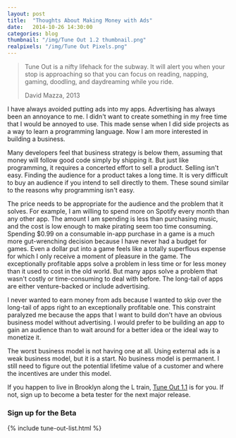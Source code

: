 ```yaml
---
layout: post
title:  "Thoughts About Making Money with Ads"
date:   2014-10-26 14:30:00
categories: blog
thumbnail: "/img/Tune Out 1.2 thumbnail.png"
realpixels: "/img/Tune Out Pixels.png"
---
```


> Tune Out is a nifty lifehack for the subway. It will alert you when your stop is approaching so that you can focus on reading, napping, gaming, doodling, and daydreaming while you ride.
>
> David Mazza, 2013

I have always avoided putting ads into my apps. Advertising has always been an annoyance to me. I didn't want to create something in my free time that I would be annoyed to use. This made sense when I did side projects as a way to learn a programming language. Now I am more interested in building a business.

Many developers feel that business strategy is below them, assuming that money will follow good code simply by shipping it. But just like programming, it requires a concerted effort to sell a product. Selling isn't easy. Finding the audience for a product takes a long time. It is very difficult to buy an audience if you intend to sell directly to them. These sound similar to the reasons why programming isn't easy.

The price needs to be appropriate for the audience and the problem that it solves. For example, I am willing to spend more on Spotify every month than any other app. The amount I am spending is less than purchasing music, and the cost is low enough to make pirating seem too time consuming. Spending $0.99 on a consumable in-app purchase in a game is a much more gut-wrenching decision because I have never had a budget for games. Even a dollar put into a game feels like a totally superflous expense for which I only receive a moment of pleasure in the game. The exceptionally profitable apps solve a problem in less time or for less money than it used to cost in the old world. But many apps solve a problem that wasn't costly or time-consuming to deal with before. The long-tail of apps are either venture-backed or include advertising.

I never wanted to earn money from ads because I wanted to skip over the long-tail of apps right to an exceptionally profitable one. This constraint paralyzed me because the apps that I want to build don't have an obvious business model without advertising. I would prefer to be building an app to gain an audience than to wait around for a better idea or the ideal way to monetize it.

The worst business model is not having one at all. Using external ads is a weak business model, but it is a start. No business model is permanent. I still need to figure out the potential lifetime value of a customer and where the incentives are under this model.

If you happen to live in Brooklyn along the L train, [Tune Out 1.1](https://itunes.apple.com/us/app/tune-out-l-train-subway-nyc/id644130884?mt=8) is for you. If not, sign up to become a beta tester for the next major release.

### Sign up for the Beta

{% include tune-out-list.html %}
